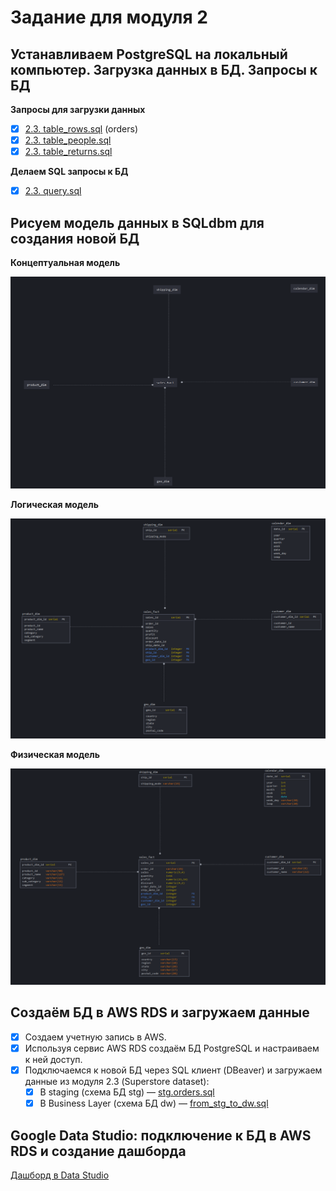 # Задание для модуля 2

## Устанавливаем PostgreSQL на локальный компьютер. Загрузка данных в БД. Запросы к БД

**Запросы для загрузки данных**

- [x] [2.3. table_rows.sql](https://github.com/niko-greb/datalearn/blob/main/DE-101_Module02/table_rows.sql) (orders)
- [x] [2.3. table_people.sql](https://github.com/niko-greb/datalearn/blob/main/DE-101_Module02/table_people.sql)
- [x] [2.3. table_returns.sql](https://github.com/niko-greb/datalearn/blob/main/DE-101_Module02/table_returns.sql)

**Делаем SQL запросы к БД**

- [x] [2.3. query.sql](https://github.com/niko-greb/datalearn/blob/main/DE-101_Module02/query.sql)

## Рисуем модель данных в SQLdbm для создания новой БД

**Концептуальная модель**

![Концептуальная модель](https://github.com/niko-greb/datalearn/blob/main/DE-101_Module02/2.4.%20Conceptual_model.png)

**Логическая модель**

![Логическая модель](https://github.com/niko-greb/datalearn/blob/main/DE-101_Module02/2.4.%20Logical%20model.png)

**Физическая модель**

![Физическая модель](https://github.com/niko-greb/datalearn/blob/main/DE-101_Module02/2.4.%20Physical%20model.png)

## Создаём БД в AWS RDS и загружаем данные

- [x] Создаем учетную запись в AWS.
- [x] Используя сервис AWS RDS создаём БД PostgreSQL и настраиваем к ней доступ.
- [x] Подключаемся к новой БД через SQL клиент (DBeaver) и загружаем данные из модуля 2.3 (Superstore dataset):
  - [x] В staging (схема БД stg) — [stg.orders.sql](https://github.com/niko-greb/datalearn/blob/main/DE-101_Module02/stg.orders.sql)
  - [x] В Business Layer (схема БД dw) — [from_stg_to_dw.sql](https://github.com/niko-greb/datalearn/blob/main/DE-101_Module02/from_stg_to_dw.sql)

## Google Data Studio: подключение к БД в AWS RDS и создание дашборда

[Дашборд в Data Studio](ссылка)
